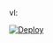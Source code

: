 vl:  

[![Deploy](https://www.herokucdn.com/deploy/button.png)](https://dashboard.heroku.com/new?template=https://github.com/itheshe/pray)

